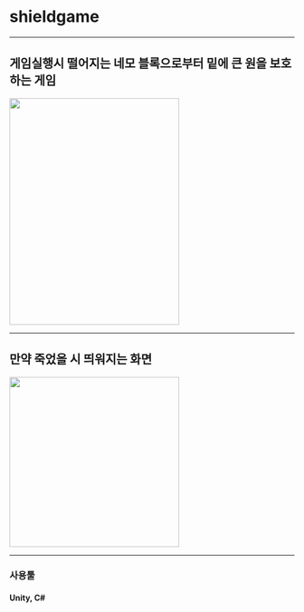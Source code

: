 # shieldgame
---

## 게임실행시 떨어지는 네모 블록으로부터 밑에 큰 원을 보호하는 게임

<img src = "https://github.com/Lee-Kyung-Sup/raincollectgame/assets/120997897/a36dc631-d10f-4ec1-9392-09d3530367ac" width = "300" height = "400"/>

---
## 만약 죽었을 시 띄워지는 화면

<img src = "https://github.com/Lee-Kyung-Sup/raincollectgame/assets/120997897/22d8af6d-dd37-43fd-bd99-dcba7edecb5c" width = "300" hegiht = "400"/>

---

### 사용툴
#### Unity, C#
